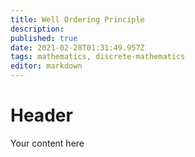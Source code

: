 ```yaml
---
title: Well Ordering Principle
description: 
published: true
date: 2021-02-28T01:31:49.957Z
tags: mathematics, discrete-mathematics
editor: markdown
---
```


# Header
Your content here